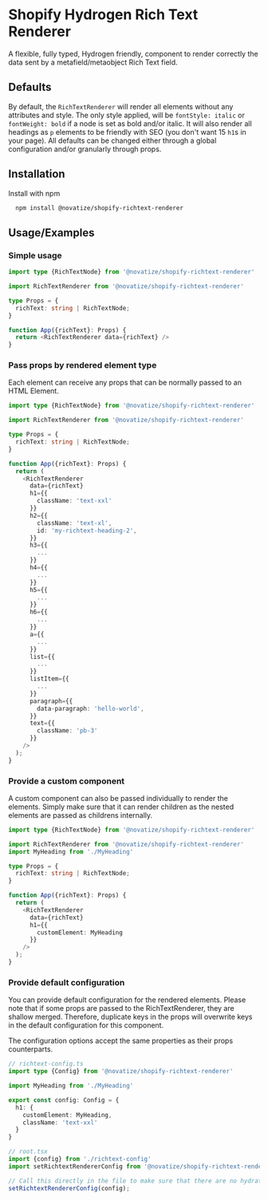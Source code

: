 # Shopify Hydrogen Rich Text Renderer

A flexible, fully typed, Hydrogen friendly, component to render correctly the data sent by a metafield/metaobject Rich Text field.

## Defaults

By default, the `RichTextRenderer` will render all elements without any attributes and style. The only style applied, will be `fontStyle: italic` or `fontWeight: bold` if a node is set as bold and/or italic. It will also render all headings as `p` elements
to be friendly with SEO (you don't want 15 `h1`s in your page). All defaults can be changed either through a global configuration and/or granularly through props.
## Installation

Install with npm

```bash
  npm install @novatize/shopify-richtext-renderer
```
    
## Usage/Examples

### Simple usage

```typescript
import type {RichTextNode} from '@novatize/shopify-richtext-renderer'

import RichTextRenderer from '@novatize/shopify-richtext-renderer'

type Props = {
  richText: string | RichTextNode;
}

function App({richText}: Props) {
  return <RichTextRenderer data={richText} />
}
```

### Pass props by rendered element type

Each element can receive any props that can be normally passed to an HTML Element.

```typescript
import type {RichTextNode} from '@novatize/shopify-richtext-renderer'

import RichTextRenderer from '@novatize/shopify-richtext-renderer'

type Props = {
  richText: string | RichTextNode;
}

function App({richText}: Props) {
  return (
    <RichTextRenderer 
      data={richText}
      h1={{
        className: 'text-xxl'
      }}
      h2={{
        className: 'text-xl',
        id: 'my-richtext-heading-2',
      }}
      h3={{
        ...
      }}
      h4={{
        ...
      }}
      h5={{
        ...
      }}
      h6={{
        ...
      }}
      a={{
        ...
      }}
      list={{
        ...
      }}
      listItem={{
        ...
      }}
      paragraph={{
        data-paragraph: 'hello-world',
      }}
      text={{
        className: 'pb-3'
      }}
    />
  );
}
```

### Provide a custom component

A custom component can also be passed individually to render the elements. Simply make sure that it can render children as the nested elements are passed as childrens internally.

```typescript
import type {RichTextNode} from '@novatize/shopify-richtext-renderer'

import RichTextRenderer from '@novatize/shopify-richtext-renderer'
import MyHeading from './MyHeading'

type Props = {
  richText: string | RichTextNode;
}

function App({richText}: Props) {
  return (
    <RichTextRenderer 
      data={richText}
      h1={{
        customElement: MyHeading
      }}
    />
  );
}
```

### Provide default configuration

You can provide default configuration for the rendered elements. Please note that if some props are passed to the RichTextRenderer,
they are shallow merged. Therefore, duplicate keys in the props will overwrite keys in the default configuration for this component.

The configuration options accept the same properties as their props counterparts.

```typescript
// richtext-config.ts
import type {Config} from '@novatize/shopify-richtext-renderer'

import MyHeading from './MyHeading'

export const config: Config = {
  h1: {
    customElement: MyHeading,
    className: 'text-xxl'
  }
}
```

```typescript
// root.tsx
import {config} from './richtext-config'
import setRichtextRendererConfig from '@novatize/shopify-richtext-renderer'

// Call this directly in the file to make sure that there are no hydratation error.
setRichtextRendererConfig(config);
```